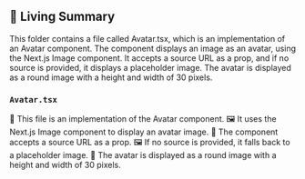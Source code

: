 

<!-- Living README Summary -->
## 🌳 Living Summary

This folder contains a file called Avatar.tsx, which is an implementation of an Avatar component. The component displays an image as an avatar, using the Next.js Image component. It accepts a source URL as a prop, and if no source is provided, it displays a placeholder image. The avatar is displayed as a round image with a height and width of 30 pixels.


### `Avatar.tsx`

📝 This file is an implementation of the Avatar component. 
🖼️ It uses the Next.js Image component to display an avatar image. 
🔗 The component accepts a source URL as a prop. 
🖼️ If no source is provided, it falls back to a placeholder image. 
📐 The avatar is displayed as a round image with a height and width of 30 pixels.

<!-- Living README Summary -->